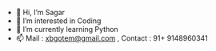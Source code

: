 - 👋 Hi, I’m Sagar
- 👀 I’m interested in Coding
- 🌱 I’m currently learning Python
- 📫 Mail : xbgotem@gmail.com , Contact : 91+ 9148960341

